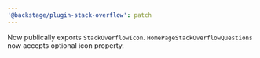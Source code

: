 ```yaml
---
'@backstage/plugin-stack-overflow': patch
---
```


Now publically exports `StackOverflowIcon`. `HomePageStackOverflowQuestions` now accepts optional icon property.
